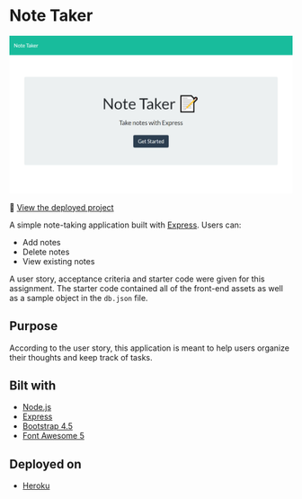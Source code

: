 # Note Taker

![Note Taker Preview](./img/note-taker-preview.png)

:link: [View the deployed project](https://secure-refuge-95482.herokuapp.com/)

A simple note-taking application built with [Express](https://expressjs.com/). Users can:

- Add notes
- Delete notes
- View existing notes

A user story, acceptance criteria and starter code were given for this assignment. The starter code contained all of the front-end assets as well as a sample object in the `db.json` file.

## Purpose

According to the user story, this application is meant to help users organize their thoughts and keep track of tasks.

## Bilt with

- [Node.js](https://nodejs.org/en/)
- [Express](https://expressjs.com/)
- [Bootstrap 4.5](https://getbootstrap.com/)
- [Font Awesome 5](https://fontawesome.com/)

## Deployed on

- [Heroku](https://www.heroku.com/home)
